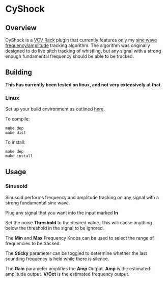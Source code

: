 # CyShock
## Overview

CyShock is a [VCV Rack](https://github.com/VCVRack/Rack) plugin that currently features 
only my [sine wave frequency/amplitude](https://github.com/kinetikeith/dstrack) tracking
algorithm. The algorithm was originally designed to do live pitch tracking of whistling,
but any signal with a strong enough fundamental frequency should be able to be tracked.

## Building
**This has currently been tested on linux, and not very extensively at that.**

### Linux

Set up your build environment as outlined [here](https://vcvrack.com/manual/Building#setting-up-your-development-environment).

To compile:
```
make dep
make dist
```

To install:
```
make dep
make install
```

## Usage

### Sinusoid

Sinusoid performs frequency and amplitude tracking on any signal with a strong fundamental
sine wave.

Plug any signal that you want into the input marked **In**

Set the noise **Threshold** to the desired value. This will cause anything below the threshold
in the signal to be ignored.

The **Min** and **Max** Frequency Knobs can be used to select the range of frequencies to be
tracked.

The **Sticky** parameter can be toggled to determine whether the last sounding frequency is
held while there is silence.

The **Gain** parameter amplifies the **Amp** Output.
**Amp** is the estimated amplitude output.
**V/Oct** is the estimated frequency output.
